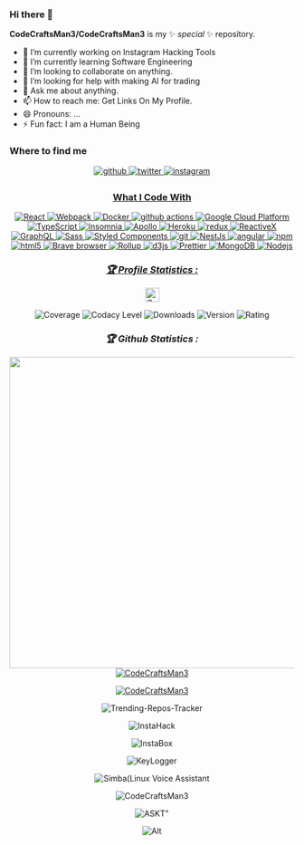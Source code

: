  ### Hi there 👋

**CodeCraftsMan3/CodeCraftsMan3** is my ✨ _special_ ✨ repository.

- 🔭 I’m currently working on Instagram Hacking Tools
- 🌱 I’m currently learning Software Engineering
- 👯 I’m looking to collaborate on anything.
- 🤔 I’m looking for help with making AI for trading
- 💬 Ask me about anything.
- 📫 How to reach me: Get Links On My Profile.
- 😄 Pronouns: ...
- ⚡ Fun fact: I am a Human Being


### Where to find me
<div align="center">
<a href="https://github.com/CodeCraftsMan3" target="_blank">
<img src=https://img.shields.io/badge/github-%2324292e.svg?&style=for-the-badge&logo=github&logoColor=white alt=github style="margin-bottom: 5px;" />
</a>
<a href="https://twitter.com/CodeCraftsMan3" target="_blank">
<img src=https://img.shields.io/badge/twitter-%2300acee.svg?&style=for-the-badge&logo=twitter&logoColor=white alt=twitter style="margin-bottom: 5px;" />
</a>
<a href="https://www.instagram.com/rocketman_mega" target="_blank">
<img src=https://img.shields.io/badge/instagram-%23000000.svg?&style=for-the-badge&logo=instagram&logoColor=white alt=instagram style="margin-bottom: 5px;" />

### What I Code With
<p align="center">
<img alt="React" src="https://img.shields.io/badge/-React-45b8d8?style=flat-square&logo=react&logoColor=white" />
  <img alt="Webpack" src="https://img.shields.io/badge/-Webpack-8DD6F9?style=flat-square&logo=webpack&logoColor=white" /> 
  <img alt="Docker" src="https://img.shields.io/badge/-Docker-46a2f1?style=flat-square&logo=docker&logoColor=white" />
  <img alt="github actions" src="https://img.shields.io/badge/-Github_Actions-2088FF?style=flat-square&logo=github-actions&logoColor=white" />
  <img alt="Google Cloud Platform" src="https://img.shields.io/badge/-Google_Cloud_Platform-1a73e8?style=flat-square&logo=google-cloud&logoColor=white" />
  <img alt="TypeScript" src="https://img.shields.io/badge/-TypeScript-007ACC?style=flat-square&logo=typescript&logoColor=white" />
  <img alt="Insomnia" src="https://img.shields.io/badge/-Insomnia-5849BE?style=flat-square&logo=insomnia&logoColor=white" />
  <img alt="Apollo" src="https://img.shields.io/badge/-Apollo%20GraphQL-311C87?style=flat-square&logo=apollo-graphql&logoColor=white" />
  <img alt="Heroku" src="https://img.shields.io/badge/-Heroku-430098?style=flat-square&logo=heroku&logoColor=white" />
  <img alt="redux" src="https://img.shields.io/badge/-Redux-764ABC?style=flat-square&logo=redux&logoColor=white" />
  <img alt="ReactiveX" src="https://img.shields.io/badge/-RxJs-B7178C?style=flat-square&logo=reactivex&logoColor=white" />
  <img alt="GraphQL" src="https://img.shields.io/badge/-GraphQL-E10098?style=flat-square&logo=graphql&logoColor=white" />
  <img alt="Sass" src="https://img.shields.io/badge/-Sass-CC6699?style=flat-square&logo=sass&logoColor=white" />
  <img alt="Styled Components" src="https://img.shields.io/badge/-Styled_Components-db7092?style=flat-square&logo=styled-components&logoColor=white" />
  <img alt="git" src="https://img.shields.io/badge/-Git-F05032?style=flat-square&logo=git&logoColor=white" />
  <img alt="NestJs" src="https://img.shields.io/badge/-NestJs-ea2845?style=flat-square&logo=nestjs&logoColor=white" />
  <img alt="angular" src="https://img.shields.io/badge/-Angular-DD0031?style=flat-square&logo=angular&logoColor=white" />
  <img alt="npm" src="https://img.shields.io/badge/-NPM-CB3837?style=flat-square&logo=npm&logoColor=white" />
  <img alt="html5" src="https://img.shields.io/badge/-HTML5-E34F26?style=flat-square&logo=html5&logoColor=white" />
  <img alt="Brave browser" src="https://img.shields.io/badge/-Brave_Browser-FB542B?style=flat-square&logo=brave&logoColor=white" />
  <img alt="Rollup" src="https://img.shields.io/badge/-Rollup-EC4A3F?style=flat-square&logo=rollup.js&logoColor=white" />
  <img alt="d3js" src="https://img.shields.io/badge/-D3.js-F9A03C?style=flat-square&logo=d3.js&logoColor=white" />
  <img alt="Prettier" src="https://img.shields.io/badge/-Prettier-F7B93E?style=flat-square&logo=prettier&logoColor=white" />
  <img alt="MongoDB" src="https://img.shields.io/badge/-MongoDB-13aa52?style=flat-square&logo=mongodb&logoColor=white" />
  <img alt="Nodejs" src="https://img.shields.io/badge/-Nodejs-43853d?style=flat-square&logo=Node.js&logoColor=white" />
</p>
<h3><b><i>🏆 Profile Statistics :</i></b></h3>
<a href="https://github.com/CodeCraftsMan3"><img height="25" title="Counter" src="https://komarev.com/ghpvc/?username=CodeCraftsMan3&color=blueviolet&style=flat-square"></a>

![Coverage](https://img.shields.io/badge/coverage-73%25-yellowgreen)
![Codacy Level](https://img.shields.io/badge/codacy-A-green)
![Downloads](https://img.shields.io/badge/downloads-12.3k%2Fmonth-brightgreen)
![Version](https://img.shields.io/badge/version-0.0.7-blue)
![Rating](https://img.shields.io/badge/rating-★★★★☆-brightgreen)
<h3><b><i>🏆 Github Statistics :</i></b></h3>
<a href="https://github.com/CodeCraftsMan3"><img width=550 src="https://github-profile-trophy.vercel.app/?username=CodeCraftsMan3&theme=dracula&no-frame=true&title=Followers,Stars,Commit,Repository,Issues"/></a>
<a href="https://github.com/CodeCraftsMan3"><img title="CodeCraftsMan3" src="https://github-readme-stats.vercel.app/api?username=CodeCraftsMan3&show_icons=true&include_all_commits=true&theme=chartreuse-dark&cache_seconds=3200"></a>
</p>
<a href="https://github.com/CodeCraftsMan3"><img title="CodeCraftsMan3" src="https://github-readme-stats.vercel.app/api/top-langs/?username=CodeCraftsMan3&layout=compact&theme=dark"></a>
</p>
<p align="center"
<a href="https://github.com/https://github.com/CodeCraftsMan3/Trending-Repos-Tracker"><img title="Trending-Repos-Tracker" src="https://github-readme-stats.vercel.app/api/pin/?username=CodeCraftsMan3&repo=Trending-Repos-Tracker&theme=dark"></a>
<p align="center"
<a href="https://github.com/https://github.com/CodeCraftsMan3/InstaHack"><img title="InstaHack" src="https://github-readme-stats.vercel.app/api/pin/?username=CodeCraftsMan3&repo=InstaHack&theme=dark"></a>
<p align="center"
<a href="https://github.com/https://github.com/CodeCraftsMan3/InstaBox"><img title="InstaBox" src="https://github-readme-stats.vercel.app/api/pin/?username=CodeCraftsMan3&repo=InstaBox&theme=dark"></a>
<p align="center"
<a href="https://github.com/https://github.com/CodeCraftsMan3/KeyLogger"><img title="KeyLogger" src="https://github-readme-stats.vercel.app/api/pin/?username=CodeCraftsMan3&repo=KeyLogger&theme=dark"></a>
<p align="center"
<a href="https://github.com/https://github.com/CodeCraftsMan3/Simba"><img title="Simba(Linux Voice Assistant" src="https://github-readme-stats.vercel.app/api/pin/?username=CodeCraftsMan3&repo=Simba&theme=dark"></a>
<p align="center"
<a href="https://github.com/https://github.com/CodeCraftsMan3/CodeCraftsMan3"><img title="CodeCraftsMan3" src="https://github-readme-stats.vercel.app/api/pin/?username=CodeCraftsMan3&repo=CodeCraftsMan3&theme=dark"></a>
<p align="center"
<a href="https://github.com/https://github.com/CodeCraftsMan3/ASKT"><img title="ASKT" src="https://github-readme-stats.vercel.app/api/pin/?username=CodeCraftsMan3&repo=ASKT&theme=dark"></a>"

![Alt](https://repobeats.axiom.co/api/embed/2b4d67210eeffd597371c7024e670d1719183960.svg "Repobeats analytics image")
